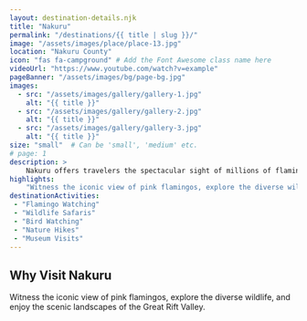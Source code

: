 ```yaml
---
layout: destination-details.njk
title: "Nakuru"
permalink: "/destinations/{{ title | slug }}/"
image: "/assets/images/place/place-13.jpg"
location: "Nakuru County"
icon: "fas fa-campground" # Add the Font Awesome class name here
videoUrl: "https://www.youtube.com/watch?v=example"
pageBanner: "/assets/images/bg/page-bg.jpg"
images: 
  - src: "/assets/images/gallery/gallery-1.jpg"
    alt: "{{ title }}"
  - src: "/assets/images/gallery/gallery-2.jpg"
    alt: "{{ title }}"
  - src: "/assets/images/gallery/gallery-3.jpg"
    alt: "{{ title }}"
size: "small"  # Can be 'small', 'medium' etc.
# page: 1
description: >
    Nakuru offers travelers the spectacular sight of millions of flamingos at Lake Nakuru, alongside a well-managed rhino sanctuary.
highlights:
    "Witness the iconic view of pink flamingos, explore the diverse wildlife, and enjoy the scenic landscapes of the Great Rift Valley."
destinationActivities:
 - "Flamingo Watching"
 - "Wildlife Safaris"
 - "Bird Watching"
 - "Nature Hikes"
 - "Museum Visits"
---
```


## Why Visit Nakuru

Witness the iconic view of pink flamingos, explore the diverse wildlife, and enjoy the scenic landscapes of the Great Rift Valley.